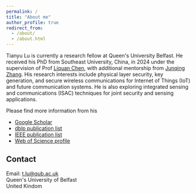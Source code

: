 ```yaml
---
permalink: /
title: "About me"
author_profile: true
redirect_from: 
  - /about/
  - /about.html
---
```


Tianyu Lu is currently a research fellow at Queen's University Belfast. He received his PhD from Southeast University, China, in 2024 under the supervision of Prof [Liquan Chen](https://cyber.seu.edu.cn/clq1/list.htm), with additional mentorship from [Junqing Zhang](https://junqing-zhang.github.io/). His research interests include physical layer security, key generation, and secure wireless communications for Internet of Things (IoT) and future communication systems. He is also exploring integrated sensing and communications (ISAC) techniques for joint security and sensing applications.

Please find more information from his

- [Google Scholar](https://scholar.google.com/citations?user=EyknLkwAAAAJ&hl=zh-CN)  
- [dblp publication list](https://dblp.uni-trier.de/pid/06/4673.html)  
- [IEEE publication list](https://ieeexplore.ieee.org/author/37088701119)  
- [Web of Science profile](https://www.webofscience.com/wos/author/record/ACZ-1638-2022)


Contact
------
Email: t.lu@qub.ac.uk  
Queen's University of Belfast  
United  Kindom
